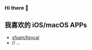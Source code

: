 ### Hi there 👋

## 我喜欢的 iOS/macOS APPs

* [sfsam/Itsycal](https://github.com/sfsam/Itsycal)
* // ...

<!--
**shhider/shhider** is a ✨ _special_ ✨ repository because its `README.md` (this file) appears on your GitHub profile.

Here are some ideas to get you started:

- 🔭 I’m currently working on ...
- 🌱 I’m currently learning ...
- 👯 I’m looking to collaborate on ...
- 🤔 I’m looking for help with ...
- 💬 Ask me about ...
- 📫 How to reach me: ...
- 😄 Pronouns: ...
- ⚡ Fun fact: ...
-->
